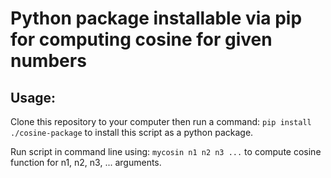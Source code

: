 # Python package installable via pip for computing cosine for given numbers

## Usage:

Clone this repository to your computer then run a command:
```pip install ./cosine-package```
 to install this script as a python package.

Run script in command line using:
```mycosin n1 n2 n3 ...``` 
to compute cosine function for n1, n2, n3, ... arguments.
